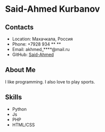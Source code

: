 # Said-Ahmed Kurbanov
## Contacts
* Location: Махачкала, Россия
* Phone: +7928 934 ** **
* Email: akhmed_****@mail.ru
* GitHub: [Said-Ahmed](https://github.com/Said-Ahmed)
## About Me
I like programming. I also love to play sports.
## Skills
* Python
* Js
* PHP
* HTML/CSS

